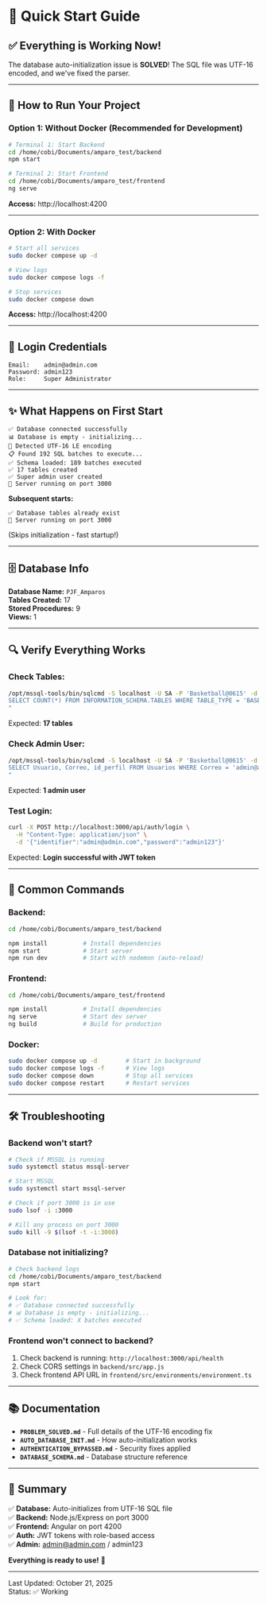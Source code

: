 # 🚀 Quick Start Guide

## ✅ Everything is Working Now!

The database auto-initialization issue is **SOLVED**! The SQL file was UTF-16 encoded, and we've fixed the parser.

---

## 🎯 How to Run Your Project

### **Option 1: Without Docker (Recommended for Development)**

```bash
# Terminal 1: Start Backend
cd /home/cobi/Documents/amparo_test/backend
npm start

# Terminal 2: Start Frontend
cd /home/cobi/Documents/amparo_test/frontend
ng serve
```

**Access:** http://localhost:4200

---

### **Option 2: With Docker**

```bash
# Start all services
sudo docker compose up -d

# View logs
sudo docker compose logs -f

# Stop services
sudo docker compose down
```

**Access:** http://localhost:4200

---

## 🔐 Login Credentials

```
Email:    admin@admin.com
Password: admin123
Role:     Super Administrator
```

---

## ✨ What Happens on First Start

```
✅ Database connected successfully
📊 Database is empty - initializing...
📄 Detected UTF-16 LE encoding
📋 Found 192 SQL batches to execute...
✅ Schema loaded: 189 batches executed
✅ 17 tables created
✅ Super admin user created
🚀 Server running on port 3000
```

**Subsequent starts:**
```
✅ Database tables already exist
🚀 Server running on port 3000
```

(Skips initialization - fast startup!)

---

## 🗄️ Database Info

**Database Name:** `PJF_Amparos`  
**Tables Created:** 17  
**Stored Procedures:** 9  
**Views:** 1  

---

## 🔍 Verify Everything Works

### Check Tables:
```bash
/opt/mssql-tools/bin/sqlcmd -S localhost -U SA -P 'Basketball@0615' -d PJF_Amparos -Q "
SELECT COUNT(*) FROM INFORMATION_SCHEMA.TABLES WHERE TABLE_TYPE = 'BASE TABLE'
"
```
Expected: **17 tables**

### Check Admin User:
```bash
/opt/mssql-tools/bin/sqlcmd -S localhost -U SA -P 'Basketball@0615' -d PJF_Amparos -Q "
SELECT Usuario, Correo, id_perfil FROM Usuarios WHERE Correo = 'admin@admin.com'
"
```
Expected: **1 admin user**

### Test Login:
```bash
curl -X POST http://localhost:3000/api/auth/login \
  -H "Content-Type: application/json" \
  -d '{"identifier":"admin@admin.com","password":"admin123"}'
```
Expected: **Login successful with JWT token**

---

## 📝 Common Commands

### Backend:
```bash
cd /home/cobi/Documents/amparo_test/backend

npm install          # Install dependencies
npm start            # Start server
npm run dev          # Start with nodemon (auto-reload)
```

### Frontend:
```bash
cd /home/cobi/Documents/amparo_test/frontend

npm install          # Install dependencies
ng serve             # Start dev server
ng build             # Build for production
```

### Docker:
```bash
sudo docker compose up -d        # Start in background
sudo docker compose logs -f      # View logs
sudo docker compose down         # Stop all services
sudo docker compose restart      # Restart services
```

---

## 🛠️ Troubleshooting

### Backend won't start?
```bash
# Check if MSSQL is running
sudo systemctl status mssql-server

# Start MSSQL
sudo systemctl start mssql-server

# Check if port 3000 is in use
sudo lsof -i :3000

# Kill any process on port 3000
sudo kill -9 $(lsof -t -i:3000)
```

### Database not initializing?
```bash
# Check backend logs
cd /home/cobi/Documents/amparo_test/backend
npm start

# Look for:
# ✅ Database connected successfully
# 📊 Database is empty - initializing...
# ✅ Schema loaded: X batches executed
```

### Frontend won't connect to backend?
1. Check backend is running: `http://localhost:3000/api/health`
2. Check CORS settings in `backend/src/app.js`
3. Check frontend API URL in `frontend/src/environments/environment.ts`

---

## 📚 Documentation

- **`PROBLEM_SOLVED.md`** - Full details of the UTF-16 encoding fix
- **`AUTO_DATABASE_INIT.md`** - How auto-initialization works
- **`AUTHENTICATION_BYPASSED.md`** - Security fixes applied
- **`DATABASE_SCHEMA.md`** - Database structure reference

---

## 🎉 Summary

✅ **Database:** Auto-initializes from UTF-16 SQL file  
✅ **Backend:** Node.js/Express on port 3000  
✅ **Frontend:** Angular on port 4200  
✅ **Auth:** JWT tokens with role-based access  
✅ **Admin:** admin@admin.com / admin123  

**Everything is ready to use!** 🚀

---

Last Updated: October 21, 2025  
Status: ✅ Working

